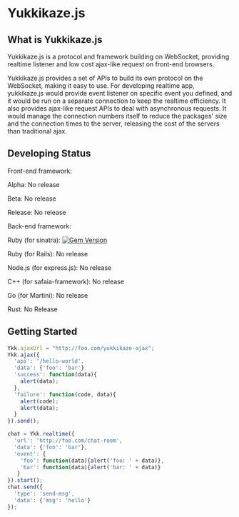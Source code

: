 # Yukkikaze.js

## What is Yukkikaze.js
Yukkikaze.js is a protocol and framework building on WebSocket, providing realtime listener and low cost ajax-like request on front-end browsers.

Yukkikaze.js provides a set of APIs to build its own protocol on the WebSocket, making it easy to use. For developing realtime app, yukkikaze.js would provide event listener on specific event you defined, and it would be run on a separate connection to keep the realtime efficiency. It also provides ajax-like request APIs to deal with asynchronous requests. It would manage the connection numbers itself to reduce the packages' size and the connection times to the server, releasing the cost of the servers than traditional ajax.

## Developing Status

Front-end framework:

Alpha: No release

Beta: No release

Release: No release



Back-end framework:

Ruby (for sinatra): [![Gem Version](https://badge.fury.io/rb/sinatra-yukkikaze.svg)](https://badge.fury.io/rb/sinatra-yukkikaze)

Ruby (for Rails): No release

Node.js (for express.js): No release

C++ (for safaia-framework): No release

Go (for Martini): No release

Rust: No Release

## Getting Started

```javascript
Ykk.ajaxUrl = "http://foo.com/yukkikaze-ajax";
Ykk.ajax({
  'api': '/hello-world',
  'data': {'foo': 'bar'}
  'success': function(data){
    alert(data);
  },
  'failure': function(code, data){
    alert(code);
    alert(data);
  }
}).send();
```

```javascript
chat = Ykk.realtime({
  'url': 'http://foo.com/chat-room',
  'data': {'foo': 'bar'},
  'event': {
    'foo': function(data){alert('foo: ' + data)},
    'bar': function(data){alert('bar: ' + data)}
   }
}).start();
chat.send({
  'type': 'send-msg',
  'data': {'msg': 'hello'}
});
```
